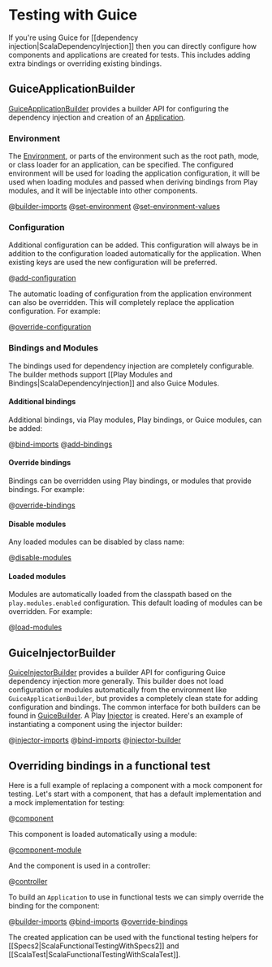 <!--- Copyright (C) 2009-2020 Lightbend Inc. <https://www.lightbend.com> -->
# Testing with Guice

If you're using Guice for [[dependency injection|ScalaDependencyInjection]] then you can directly configure how components and applications are created for tests. This includes adding extra bindings or overriding existing bindings.

## GuiceApplicationBuilder

[GuiceApplicationBuilder](api/scala/play/api/inject/guice/GuiceApplicationBuilder.html) provides a builder API for configuring the dependency injection and creation of an [Application](api/scala/play/api/Application.html).

### Environment

The [Environment](api/scala/play/api/Environment.html), or parts of the environment such as the root path, mode, or class loader for an application, can be specified. The configured environment will be used for loading the application configuration, it will be used when loading modules and passed when deriving bindings from Play modules, and it will be injectable into other components.

@[builder-imports](code/tests/guice/ScalaGuiceApplicationBuilderSpec.scala)
@[set-environment](code/tests/guice/ScalaGuiceApplicationBuilderSpec.scala)
@[set-environment-values](code/tests/guice/ScalaGuiceApplicationBuilderSpec.scala)

### Configuration

Additional configuration can be added. This configuration will always be in addition to the configuration loaded automatically for the application. When existing keys are used the new configuration will be preferred.

@[add-configuration](code/tests/guice/ScalaGuiceApplicationBuilderSpec.scala)

The automatic loading of configuration from the application environment can also be overridden. This will completely replace the application configuration. For example:

@[override-configuration](code/tests/guice/ScalaGuiceApplicationBuilderSpec.scala)

### Bindings and Modules

The bindings used for dependency injection are completely configurable. The builder methods support [[Play Modules and Bindings|ScalaDependencyInjection]] and also Guice Modules.

#### Additional bindings

Additional bindings, via Play modules, Play bindings, or Guice modules, can be added:

@[bind-imports](code/tests/guice/ScalaGuiceApplicationBuilderSpec.scala)
@[add-bindings](code/tests/guice/ScalaGuiceApplicationBuilderSpec.scala)

#### Override bindings

Bindings can be overridden using Play bindings, or modules that provide  bindings. For example:

@[override-bindings](code/tests/guice/ScalaGuiceApplicationBuilderSpec.scala)

#### Disable modules

Any loaded modules can be disabled by class name:

@[disable-modules](code/tests/guice/ScalaGuiceApplicationBuilderSpec.scala)

#### Loaded modules

Modules are automatically loaded from the classpath based on the `play.modules.enabled` configuration. This default loading of modules can be overridden. For example:

@[load-modules](code/tests/guice/ScalaGuiceApplicationBuilderSpec.scala)


## GuiceInjectorBuilder

[GuiceInjectorBuilder](api/scala/play/api/inject/guice/GuiceInjectorBuilder.html) provides a builder API for configuring Guice dependency injection more generally. This builder does not load configuration or modules automatically from the environment like `GuiceApplicationBuilder`, but provides a completely clean state for adding configuration and bindings. The common interface for both builders can be found in [GuiceBuilder](api/scala/play/api/inject/guice/GuiceBuilder.html). A Play [Injector](api/scala/play/api/inject/Injector.html) is created. Here's an example of instantiating a component using the injector builder:

@[injector-imports](code/tests/guice/ScalaGuiceApplicationBuilderSpec.scala)
@[bind-imports](code/tests/guice/ScalaGuiceApplicationBuilderSpec.scala)
@[injector-builder](code/tests/guice/ScalaGuiceApplicationBuilderSpec.scala)


## Overriding bindings in a functional test

Here is a full example of replacing a component with a mock component for testing. Let's start with a component, that has a default implementation and a mock implementation for testing:

@[component](code/tests/guice/Component.scala)

This component is loaded automatically using a module:

@[component-module](code/tests/guice/Component.scala)

And the component is used in a controller:

@[controller](code/tests/guice/controllers/Application.scala)

To build an `Application` to use in functional tests we can simply override the binding for the component:

@[builder-imports](code/tests/guice/ScalaGuiceApplicationBuilderSpec.scala)
@[bind-imports](code/tests/guice/ScalaGuiceApplicationBuilderSpec.scala)
@[override-bindings](code/tests/guice/ScalaGuiceApplicationBuilderSpec.scala)

The created application can be used with the functional testing helpers for [[Specs2|ScalaFunctionalTestingWithSpecs2]] and [[ScalaTest|ScalaFunctionalTestingWithScalaTest]].
